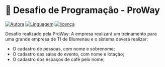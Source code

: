 [autor-link]:https://img.shields.io/badge/Autora-Cristina%20de%20Souza%20e%20Silva-lightgrey
[linguagem-link]:https://img.shields.io/badge/Linguagem-Python-lightgrey
[licenca-link]:https://img.shields.io/badge/Licença-MIT-lightgrey

# :memo: Desafio de Programação - ProWay

[![Autora][autor-link]](https://github.com/cristinadessilva)
[![Linguagem][linguagem-link]](https://www.python.org/)
[![licença][licenca-link]](https://github.com/cristinadessilva/desafio-PW/blob/main/LICENSE)

Desafio realizado pela ProWay:
A empresa realizará um treinamento para uma grande empresa de TI de Blumenau e o sistema deverá realizar:
- O cadastro de pessoas, com nome e sobrenome;
- O cadastro das salas do evento, com nome e lotação;
- O cadastro dos espaços de café pelo nome;